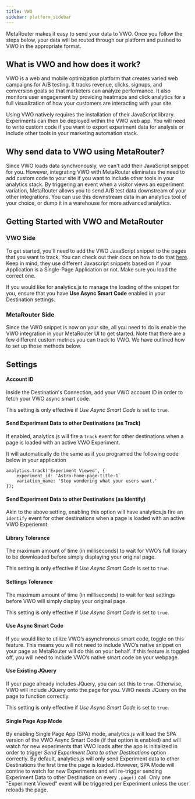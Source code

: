 ```yaml
---
title: VWO
sidebar: platform_sidebar
---
```


MetaRouter makes it easy to send your data to VWO. Once you follow the steps below, your data will be routed through our platform and pushed to VWO in the appropriate format.

## What is VWO and how does it work?

VWO is a web and mobile optimization platform that creates varied web campaigns for A/B testing. It tracks revenue, clicks, signups, and conversion goals so that marketers can analyze performance. It also monitors user engagement by providing heatmaps and click analytics for a full visualization of how your customers are interacting with your site.

Using VWO natively requires the installation of their JavaScript library. Experiments can then be deployed within the VWO web app. You will need to write custom code if you want to export experiment data for analysis or include other tools in your marketing automation stack.

## Why send data to VWO using MetaRouter?

Since VWO loads data synchronously, we can't add their JavaScript snippet for you. However, integrating VWO with MetaRouter eliminates the need to add custom code to your site if you want to include other tools in your analytics stack. By triggering an event when a visitor views an experiment variation, MetaRouter allows you to send A/B test data downstream of your other integrations. You can use this downstream data in an analytics tool of your choice, or dump it in a warehouse for more advanced analytics.

## Getting Started with VWO and MetaRouter

### VWO Side

To get started, you'll need to add the VWO JavaScript snippet to the pages that you want to track. You can check out their docs on how to do that [here](https://vwo.com/knowledge/add-vwo-smartcode-to-your-website/). Keep in mind, they use different Javascript snippets based on if your Application is a Single-Page Application or not. Make sure you load the correct one.

If you would like for analytics.js to manage the loading of the snippet for you, ensure that you have **Use Async Smart Code** enabled in your Destination settings.

### MetaRouter Side

Since the VWO snippet is now on your site, all you need to do is enable the VWO integration in your MetaRouter UI to get started. Note that there are a few different custom metrics you can track to VWO. We have outlined how to set up those methods below.

## Settings

#### Account ID
Inside the Destination's Connection, add your VWO account ID in order to fetch your VWO async smart code.

This setting is only effective if *Use Async Smart Code* is set to `true`.

#### Send Experiment Data to other Destinations (as Track)
If enabled, analytics.js will fire a `track` event for other destinations when a page is loaded with an active VWO Experiment.

It will automatically do the same as if you programed the following code below in your application
```
analytics.track('Experiment Viewed', {
    experiment_id: 'Astro-home-page-title-1`
    variation_name: 'Stop wondering what your users want.'
});
```

#### Send Experiment Data to other Destinations (as Identify)
Akin to the above setting, enabling this option will have analytics.js fire an `identify` event for other destinations when a page is loaded with an active VWO Experiemnt.

#### Library Tolerance
The maximum amount of time (in milliseconds) to wait for VWO’s full library to be downloaded before simply displaying your original page.

This setting is only effective if *Use Async Smart Code* is set to `true`.

#### Settings Tolerance
The maximum amount of time (in milliseconds) to wait for test settings before VWO will simply display your original page.

This setting is only effective if *Use Async Smart Code* is set to `true`.

#### Use Async Smart Code
If you would like to utilize VWO’s asynchronous smart code, toggle on this feature. This means you will not need to include VWO’s native snippet on your page as MetaRouter will do this on your behalf. If this feature is toggled off, you will need to include VWO’s native smart code on your webpage.

#### Use Existing JQuery
If your page already includes JQuery, you can set this to `true`. Otherwise, VWO will include JQuery onto the page for you. VWO needs JQuery on the page to function correctly.

This setting is only effective if *Use Async Smart Code* is set to `true`.

#### Single Page App Mode
By enabling Single Page App (SPA) mode, analytics.js will load the SPA version of the VWO Async Smart Code (if that option is enabled) and will watch for new experiments that VWO loads after the app is initialized in order to trigger *Send Experiment Data to other Destinations* option correctly. By default, analytics.js will only send Experiment data to other Destinations the first time the page is loaded. However, SPA Mode will contine to watch for new Experiments and will re-trigger sending Experiment Data to other Destination on every `.page()` call. Only one "Experiment Viewed" event will be triggered per Experiment unless the user reloads the page.
